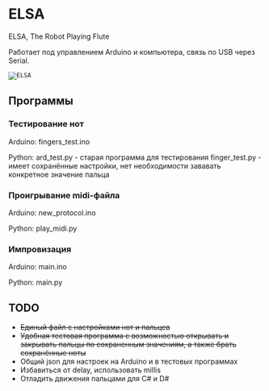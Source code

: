 # ELSA
ELSA, The Robot Playing Flute

Работает под управлением Arduino и компьютера, связь по USB через Serial.

<code>![ELSA](https://sun9-78.userapi.com/impf/c844720/v844720010/1f8977/D4m9H9WjYKg.jpg?size=600x400&quality=96&sign=819ebeb6bf7d0f5a9ba6cc82c2322873&type=album "ELSA")
</code>

## Программы ##

### Тестирование нот ###
Arduino: fingers_test.ino  

Python: ard_test.py - старая программа для тестирования
        finger_test.py - имеет сохранённые настройки, нет необходимости зававать конкретное значение пальца

### Проигрывание midi-файла ###
Arduino: new_protocol.ino  

Python: play_midi.py

### Импровизация ###
Arduino: main.ino  

Python: main.py


## TODO ##
* ~~Единый файл с настройками нот и пальцев~~
* ~~Удобная тестовая программа с возможностью открывать и закрывать пальцы по сохраненным значениям, а также брать сохранённые ноты~~
* Общий json для настроек на Arduino и в тестовых программах
* Избавиться от delay, использовать millis
* Отладить движения пальцами для C# и D#
